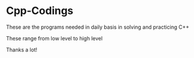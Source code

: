 # Cpp-Codings

These are the programs needed in daily basis in solving and practicing C++

These range from low level to high level

Thanks a lot!
